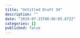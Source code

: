 ```yaml
---
title: "Untitled Draft 34"
description: ""
date: "2019-07-23T00:06:05.872Z"
categories: []
published: false
---
```



